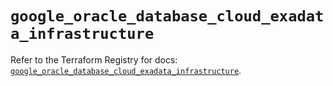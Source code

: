 # `google_oracle_database_cloud_exadata_infrastructure`

Refer to the Terraform Registry for docs: [`google_oracle_database_cloud_exadata_infrastructure`](https://registry.terraform.io/providers/hashicorp/google-beta/6.37.0/docs/resources/google_oracle_database_cloud_exadata_infrastructure).
